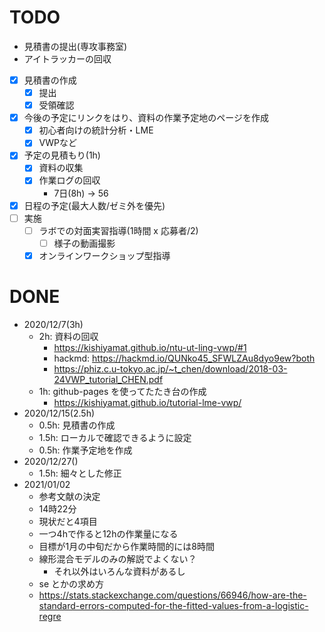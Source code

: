 # TODO

- 見積書の提出(専攻事務室)
- アイトラッカーの回収
- [x] 見積書の作成
    - [x] 提出
    - [x] 受領確認
- [x] 今後の予定にリンクをはり、資料の作業予定地のページを作成
    - [x] 初心者向けの統計分析・LME
    - [x] VWPなど
- [x] 予定の見積もり(1h)
    - [x] 資料の収集
    - [x] 作業ログの回収
        - 7日(8h) -> 56
- [x] 日程の予定(最大人数/ゼミ外を優先)
- [ ] 実施
    - [ ] ラボでの対面実習指導(1時間 x 応募者/2)
        - [ ] 様子の動画撮影
    - [x] オンラインワークショップ型指導

# DONE

- 2020/12/7(3h)
    - 2h: 資料の回収
        - https://kishiyamat.github.io/ntu-ut-ling-vwp/#1
        - hackmd: https://hackmd.io/QUNko45_SFWLZAu8dyo9ew?both
        - https://phiz.c.u-tokyo.ac.jp/~t_chen/download/2018-03-24VWP_tutorial_CHEN.pdf
    - 1h: github-pages を使ってたたき台の作成
        - https://kishiyamat.github.io/tutorial-lme-vwp/
- 2020/12/15(2.5h)
    - 0.5h: 見積書の作成
    - 1.5h: ローカルで確認できるように設定
    - 0.5h: 作業予定地を作成
- 2020/12/27()
    - 1.5h: 細々とした修正
- 2021/01/02
    - 参考文献の決定
    - 14時22分
    - 現状だと4項目
    - 一つ4hで作ると12hの作業量になる
    - 目標が1月の中旬だから作業時間的には8時間
    - 線形混合モデルのみの解説でよくない？
        - それ以外はいろんな資料があるし
    - se とかの求め方
    - https://stats.stackexchange.com/questions/66946/how-are-the-standard-errors-computed-for-the-fitted-values-from-a-logistic-regre
